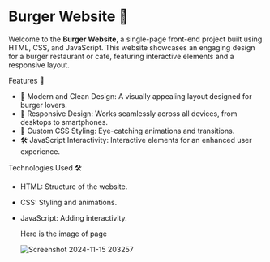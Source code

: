 # Burger Website 🍔

Welcome to the **Burger Website**, a single-page front-end project built using HTML, CSS, and JavaScript. This website showcases an engaging design for a burger restaurant or cafe, featuring interactive elements and a responsive layout.

 Features 🚀

- 🍔 Modern and Clean Design: A visually appealing layout designed for burger lovers.
- 📱 Responsive Design: Works seamlessly across all devices, from desktops to smartphones.
- 🎨 Custom CSS Styling: Eye-catching animations and transitions.
- 🛠️ JavaScript Interactivity: Interactive elements for an enhanced user experience.

 Technologies Used 🛠️

- HTML: Structure of the website.
- CSS: Styling and animations.
- JavaScript: Adding interactivity.

  Here is the image of page
  
  ![Screenshot 2024-11-15 203257](https://github.com/user-attachments/assets/51625588-4877-423e-abe4-cd008c026905)



